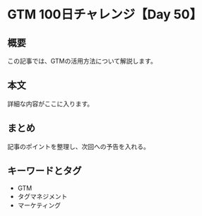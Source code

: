 # GTM 100日チャレンジ【Day 50】

## 概要
この記事では、GTMの活用方法について解説します。

## 本文
詳細な内容がここに入ります。

## まとめ
記事のポイントを整理し、次回への予告を入れる。

## キーワードとタグ
- GTM
- タグマネジメント
- マーケティング
